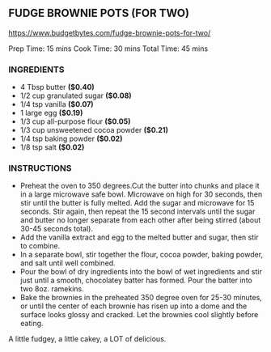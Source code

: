 ## FUDGE BROWNIE POTS (FOR TWO)

https://www.budgetbytes.com/fudge-brownie-pots-for-two/

Prep Time: 15 mins
Cook Time: 30 mins
Total Time: 45 mins

### INGREDIENTS

- 4 Tbsp butter **($0.40)**
- 1/2 cup granulated sugar **($0.08)**
- 1/4 tsp vanilla **($0.07)**
- 1 large egg **($0.19)**
- 1/3 cup all-purpose flour **($0.05)**
- 1/3 cup unsweetened cocoa powder **($0.21)**
- 1/4 tsp baking powder **($0.02)**
- 1/8 tsp salt **($0.02)**

### INSTRUCTIONS

- Preheat the oven to 350 degrees.Cut the butter into chunks and place it in a large microwave safe bowl. Microwave on high for 30 seconds, then stir until the butter is fully melted. Add the sugar and microwave for 15 seconds. Stir again, then repeat the 15 second intervals until the sugar and butter no longer separate from each other after being stirred (about 30-45 seconds total).
- Add the vanilla extract and egg to the melted butter and sugar, then stir to combine.
- In a separate bowl, stir together the flour, cocoa powder, baking powder, and salt until well combined.
- Pour the bowl of dry ingredients into the bowl of wet ingredients and stir just until a smooth, chocolatey batter has formed. Pour the batter into two 8oz. ramekins.
- Bake the brownies in the preheated 350 degree oven for 25-30 minutes, or until the center of each brownie has risen up into a dome and the surface looks glossy and cracked. Let the brownies cool slightly before eating.

A little fudgey, a little cakey, a LOT of delicious.
